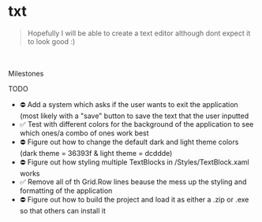 # txt

> Hopefully I will be able to create a text editor although dont expect it to look good :)
<br>
<br>
Milestones

TODO
 - ⛔ Add a system which asks if the user wants to exit the application (most likely with a "save" button to save the text that the user inputted
 - :white_check_mark: Test with different colors for the background of the application to see which ones/a combo of ones work best
 - ⛔ Figure out how to change the default dark and light theme colors (dark theme = 36393f & light theme = dcddde)
 - ⛔ Figure out how styling multiple TextBlocks in /Styles/TextBlock.xaml works
 - :white_check_mark: Remove all of th Grid.Row lines beause the mess up the styling and formatting of the application
 - ⛔ Figure out how to build the project and load it as either a .zip or .exe so that others can install it

